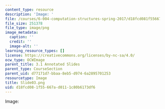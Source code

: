 ```yaml
---
content_type: resource
description: 'Image: '
file: /courses/6-004-computation-structures-spring-2017/d18fcd081f55667ad0111c80b6173df6_Slide03.png
file_size: 251378
file_type: image/png
image_metadata:
  caption: ''
  credit: ''
  image-alt: ''
learning_resource_types: []
license: https://creativecommons.org/licenses/by-nc-sa/4.0/
ocw_type: OCWImage
parent_title: 3.1 Annotated Slides
parent_type: CourseSection
parent_uid: d77171d7-bbaa-8eb5-d974-6a2895701253
resourcetype: Image
title: Slide03.png
uid: d18fcd08-1f55-667a-d011-1c80b6173df6
---
```

Image: 